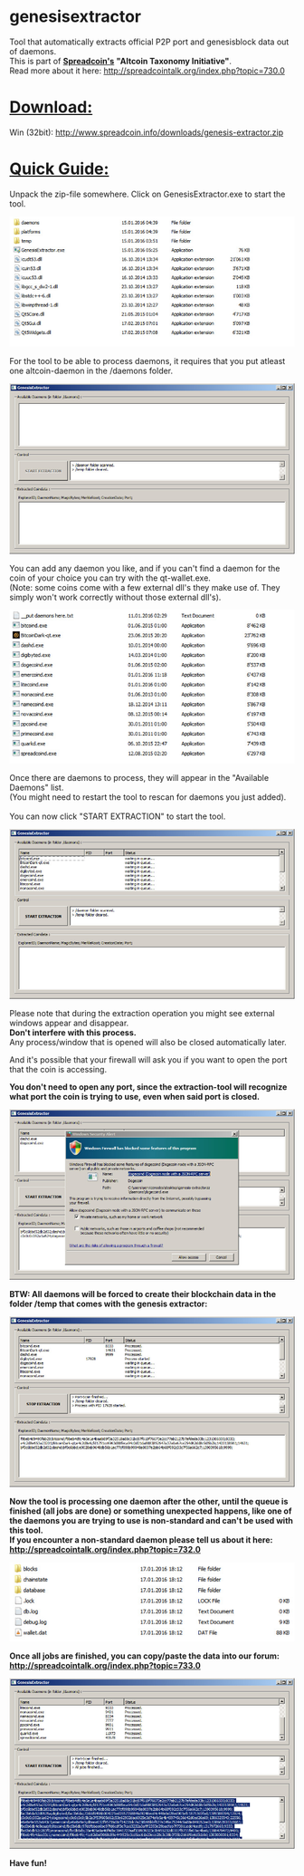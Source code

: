 # genesisextractor
Tool that automatically extracts official P2P port and genesisblock data out of daemons.<br>
This is part of <a href="http://www.spreadcoin.info" target="_blank"><b>Spreadcoin's</b></a> <b>"Altcoin Taxonomy Initiative"</b>.<br>
Read more about it here: <a href="http://spreadcointalk.org/index.php?topic=730.0" target="_blank">http://spreadcointalk.org/index.php?topic=730.0</a>

<h1><u><b>Download:</b></u></h1>

Win (32bit): http://www.spreadcoin.info/downloads/genesis-extractor.zip

<h1><u><b>Quick Guide:</b></u></h1>

Unpack the zip-file somewhere. Click on GenesisExtractor.exe to start the tool.

![Alt text](docs/pics/screenshot0.jpg "Genesis Extractor Screen 0 - Overview")

For the tool to be able to process daemons, it requires that you put atleast one altcoin-daemon in the /daemons folder.

![Alt text](docs/pics/screenshot1.jpg "Genesis Extractor Screen 0 - Overview")

You can add any daemon you like, and if you can't find a daemon for the coin of your choice you can try with the qt-wallet.exe.<br>
(Note: some coins come with a few external dll's they make use of. They simply won't work correctly without those external dll's).

![Alt text](docs/pics/screenshot2.jpg "Genesis Extractor Screen 0 - Overview")

Once there are daemons to process, they will appear in the "Available Daemons" list. <br>
(You might need to restart the tool to rescan for daemons you just added).<br><br>
You can now click "START EXTRACTION" to start the tool.

![Alt text](docs/pics/screenshot3.jpg "Genesis Extractor Screen 0 - Overview")

Please note that during the extraction operation you might see external windows appear and disappear.<br>
<b>Don't interfere with this process.</b><br>Any process/window that is opened will also be closed automatically later.<br>

And it's possible that your firewall will ask you if you want to open the port that the coin is accessing.

<b>You don't need to open any port, since the extraction-tool will recognize what port the coin is trying to use, even when said port is closed.<b>

![Alt text](docs/pics/screenshot3b.jpg "Genesis Extractor Screen 0 - Overview")

BTW: All daemons will be forced to create their blockchain data in the folder /temp that comes with the genesis extractor:

![Alt text](docs/pics/screenshot4.jpg "Genesis Extractor Screen 0 - Overview")

Now the tool is processing one daemon after the other, until the queue is finished (all jobs are done) or something unexpected happens, like one of the daemons you are trying to use is non-standard and can't be used with this tool.<br>
If you encounter a non-standard daemon please tell us about it here: http://spreadcointalk.org/index.php?topic=732.0

![Alt text](docs/pics/screenshot5.jpg "Genesis Extractor Screen 0 - Overview")

Once all jobs are finished, you can copy/paste the data into our forum: http://spreadcointalk.org/index.php?topic=733.0

![Alt text](docs/pics/screenshot6.jpg "Genesis Extractor Screen 0 - Overview")

Have fun!
